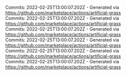 Commits: 2022-02-25T13:00:07.202Z - Generated via https://github.com/marketplace/actions/artificial-grass
<br>
Commits: 2022-02-25T13:00:07.202Z - Generated via https://github.com/marketplace/actions/artificial-grass
<br>
Commits: 2022-02-25T13:00:07.202Z - Generated via https://github.com/marketplace/actions/artificial-grass
<br>
Commits: 2022-02-25T13:00:07.202Z - Generated via https://github.com/marketplace/actions/artificial-grass
<br>
Commits: 2022-02-25T13:00:07.202Z - Generated via https://github.com/marketplace/actions/artificial-grass
<br>
Commits: 2022-02-25T13:00:07.202Z - Generated via https://github.com/marketplace/actions/artificial-grass
<br>
